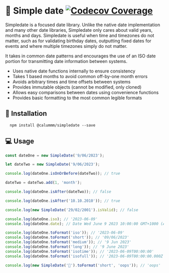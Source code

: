 # 📅 Simple date [![Codecov Coverage](https://img.shields.io/codecov/c/github/calummm/simpledate/main.svg?style=flat-square)](https://codecov.io/gh/calummm/simpledate/)

Simpledate is a focused date library. Unlike the native date implementation and many other date libraries, Simpledate only cares about valid years, months and days. Simpledate is useful when time and timezones do not matter, such as for validating birthday dates, outputting fixed dates for events and where multiple timezones simply do not matter.

It takes in common date patterns and encourages the use of an ISO date portion for transmitting date information between systems.

- Uses native date functions internally to ensure consistency
- Takes 1 based months to avoid common off-by-one month errors
- Avoids arbitrary times and time offsets between systems
- Provides immutable objects (cannot be modified, only cloned)
- Allows easy comparisons between dates using convenience functions
- Provides basic formatting to the most common legible formats

## 💾 Installation

```
  npm install @calummm/simpledate --save
```

## 💻 Usage

```javascript
const dateOne = new SimpleDate('9/06/2023');

let dateTwo = new SimpleDate('9/06/2023');

console.log(dateOne.isOnOrBefore(dateTwo)); // true

dateTwo = dateTwo.add(1, 'month');

console.log(dateOne.isAfter(dateTwo)); // false

console.log(dateOne.isAfter('10.10.2010')); // true

console.log(new SimpleDate('29/02/2001').isValid); // false

console.log(dateOne.iso); // '2023-06-09'
console.log(dateOne.date); // Date Wed June 9 2023 10:00:00 GMT+1000 (AEST)

console.log(dateOne.toFormat('iso')); // '2023-06-09'
console.log(dateOne.toFormat('short')); // '09/06/2023'
console.log(dateOne.toFormat('medium')); // '9 Jun 2023'
console.log(dateOne.toFormat('long')); // '9 June 2023'
console.log(dateOne.toFormat('isotime')); // '2023-06-09T00:00:00'
console.log(dateOne.toFormat('isofull')); // '2023-06-09T00:00:00.000Z'

console.log(new SimpleDate('🧀').toFormat('short', 'oops')); // 'oops'
```
